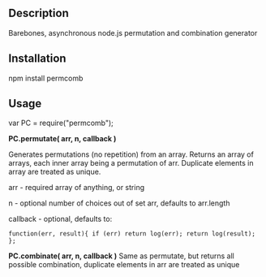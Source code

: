 Description
-----------

Barebones, asynchronous node.js permutation and combination generator


Installation
------------

npm install permcomb


Usage
-----
var PC = require("permcomb");




**PC.permutate( arr, n, callback )**


Generates permutations (no repetition) from an array.
Returns an array of arrays, each inner array being a permutation of arr. Duplicate elements in array are treated as unique.

arr - required array of anything, or string

n - optional number of choices out of set arr, defaults to arr.length

callback - optional, defaults to:

`
function(err, result){
   if (err) return log(err); return log(result);
   };
`


**PC.combinate( arr, n, callback )**
Same as permutate, but returns all possible combination, duplicate elements in arr are treated as unique


